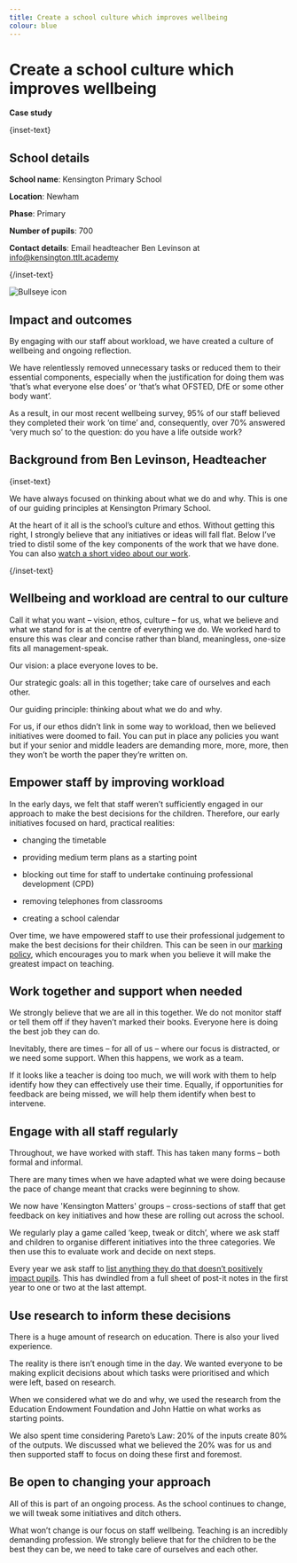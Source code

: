 ```yaml
---
title: Create a school culture which improves wellbeing
colour: blue
---
```


# Create a school culture which improves wellbeing

<strong class="govuk-tag">Case study</strong>

{inset-text}

## School details

**School name**: Kensington Primary School     

**Location**: Newham

**Phase**: Primary

**Number of pupils**: 700

**Contact details**: Email headteacher Ben Levinson at <info@kensington.ttlt.academy> 

{/inset-text}

<div class="govuk-grid-row dfe-width-container">
  <div class="govuk-grid-column-full">
    <div class="info-box">
      <div class="info-box__corner">
        <img src="/assets/images/bullseye.svg" alt="Bullseye icon">
      </div>
      <h2 class="govuk-heading-m">
        Impact and outcomes
      </h2>
      <p>
        By engaging with our staff about workload, we have created a culture of wellbeing and ongoing reflection.  
      </p>
      <p>
        We have relentlessly removed unnecessary tasks or reduced them to their essential components, especially when the justification for doing them was ‘that’s what everyone else does’ or ‘that’s what OFSTED, DfE or some other body want’.  
      </p>
      <p>
        As a result, in our most recent wellbeing survey, 95% of our staff believed they completed their work ‘on time’ and, consequently, over 70% answered ‘very much so’ to the question: do you have a life outside work?  
      </p>
    </div>
  </div>
</div>

## Background from Ben Levinson, Headteacher

{inset-text}

We have always focused on thinking about what we do and why. This is one of our guiding principles at Kensington Primary School.  

At the heart of it all is the school’s culture and ethos. Without getting this right, I strongly believe that any initiatives or ideas will fall flat. Below I’ve tried to distil some of the key components of the work that we have done. You can also [watch a short video about our work](https://www.youtube.com/watch?v=7A69oyTaCX4).  

{/inset-text}

## Wellbeing and workload are central to our culture 

Call it what you want – vision, ethos, culture – for us, what we believe and what we stand for is at the centre of everything we do. We worked hard to ensure this was clear and concise rather than bland, meaningless, one-size fits all management-speak.  

Our vision: a place everyone loves to be. 

Our strategic goals: all in this together; take care of ourselves and each other. 

Our guiding principle: thinking about what we do and why. 

For us, if our ethos didn’t link in some way to workload, then we believed initiatives were doomed to fail. You can put in place any policies you want but if your senior and middle leaders are demanding more, more, more, then they won’t be worth the paper they’re written on. 

## Empower staff by improving workload 

In the early days, we felt that staff weren’t sufficiently engaged in our approach to make the best decisions for the children. Therefore, our early initiatives focused on hard, practical realities:  

* changing the timetable 

* providing medium term plans as a starting point 

* blocking out time for staff to undertake continuing professional development (CPD) 

* removing telephones from classrooms 

* creating a school calendar 

Over time, we have empowered staff to use their professional judgement to make the best decisions for their children. This can be seen in our [marking policy](/workload-reduction-toolkit/address-workload-issues/feedback-and-marking/improve-how-you-give-feedback-to-primary-pupils/), which encourages you to mark when you believe it will make the greatest impact on teaching.  

## Work together and support when needed 

We strongly believe that we are all in this together. We do not monitor staff or tell them off if they haven’t marked their books. Everyone here is doing the best job they can do.  

Inevitably, there are times – for all of us – where our focus is distracted, or we need some support. When this happens, we work as a team.  

If it looks like a teacher is doing too much, we will work with them to help identify how they can effectively use their time. Equally, if opportunities for feedback are being missed, we will help them identify when best to intervene. 

## Engage with all staff regularly 

Throughout, we have worked with staff. This has taken many forms – both formal and informal.  

There are many times when we have adapted what we were doing because the pace of change meant that cracks were beginning to show.  

We now have 'Kensington Matters' groups – cross-sections of staff that get feedback on key initiatives and how these are rolling out across the school.  

We regularly play a game called ‘keep, tweak or ditch’, where we ask staff and children to organise different initiatives into the three categories. We then use this to evaluate work and decide on next steps.  

Every year we ask staff to [list anything they do that doesn’t positively impact pupils](/workload-reduction-toolkit/identify-workload-issues/prioritise-change-using-impact-graphs). This has dwindled from a full sheet of post-it notes in the first year to one or two at the last attempt. 

## Use research to inform these decisions 

There is a huge amount of research on education. There is also your lived experience. 

The reality is there isn’t enough time in the day. We wanted everyone to be making explicit decisions about which tasks were prioritised and which were left, based on research. 

When we considered what we do and why, we used the research from the Education Endowment Foundation and John Hattie on what works as starting points.  

We also spent time considering Pareto’s Law: 20% of the inputs create 80% of the outputs. We discussed what we believed the 20% was for us and then supported staff to focus on doing these first and foremost.  

## Be open to changing your approach 

All of this is part of an ongoing process. As the school continues to change, we will tweak some initiatives and ditch others.  

What won’t change is our focus on staff wellbeing. Teaching is an incredibly demanding profession. We strongly believe that for the children to be the best they can be, we need to take care of ourselves and each other. 